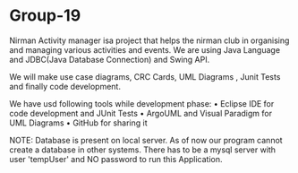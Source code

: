 Group-19
========
Nirman Activity manager isa project that helps the nirman club in organising and managing various activities and events.
We are using Java Language and JDBC(Java Database Connection) and Swing API.

We will make use case diagrams, CRC Cards, UML Diagrams , Junit Tests and finally code development.

We have usd following tools while development phase:
•	Eclipse IDE for code development and JUnit Tests
•	ArgoUML and Visual Paradigm for UML Diagrams
•	GitHub for sharing it

NOTE:
  Database is present on local server.
  As of now our program cannot create a database in other systems.
  There has to be a mysql server with user 'tempUser' and NO password to run this Application.
